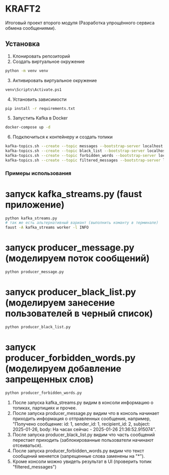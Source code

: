 # KRAFT2
Итоговый проект второго модуля (Разработка упрощённого сервиса обмена сообщениями).

## Установка
1. Клонировать репозиторий
2. Создать виртуальное окружение
```bash
python -m venv venv
```
3. Активировать виртуальное окружение
```bash
venv\Scripts\Activate.ps1
```
4. Установить зависимости
```bash
pip install -r requirements.txt
```
5. Запустить Kafka в Docker
```bash
docker-compose up -d
```
6. Подключиться к контейнеру и создать топики
```bash
kafka-topics.sh --create --topic messages --bootstrap-server localhost:9092 --partitions 3 --replication-factor 2
kafka-topics.sh --create --topic black_list --bootstrap-server localhost:9092 --partitions 3 --replication-factor 2
kafka-topics.sh --create --topic forbidden_words --bootstrap-server localhost:9092 --partitions 3 --replication-factor 2
kafka-topics.sh --create --topic filtered_messages --bootstrap-server localhost:9092 --partitions 3 --replication-factor 2
```

### Примеры использования
# запуск kafka_streams.py (faust приложение)
```bash
python kafka_streams.py
# так же есть альтернативный вариант (выполнить команту в терминале)
faust -A kafka_streams worker -l INFO
```

# запуск producer_message.py (моделируем поток сообщений)
```bash
python producer_message.py
```

# запуск producer_black_list.py (моделируем занесение пользователей в черный список)
```bash
python producer_black_list.py
```

# запуск producer_forbidden_words.py (моделируем добавление запрещенных слов)
```bash
python producer_forbidden_words.py
```

1. После запуска kafka_streams.py видим в консоли информацию о топиках, партициях и прочее.
2. После запуска producer_message.py видим что в консоль начинает приходить информация о отправленных сообщения, например, "Получено сообщение: id: 1, sender_id: 1, recipient_id: 2, subject: 2025-01-26, body: На часах сейчас - 2025-01-26 21:36:52.915074".
3. После запуска producer_black_list.py видим что часть сообщений перестает приходить (заблокированные пользователи начинают отсеиваться).
4. После запуска producer_forbidden_words.py видим что текст сообщений меняется (запрещенные слова заменены на "*").
5. Кроме консоли можно увидеть результат в UI (проверить топик "filtered_messages")